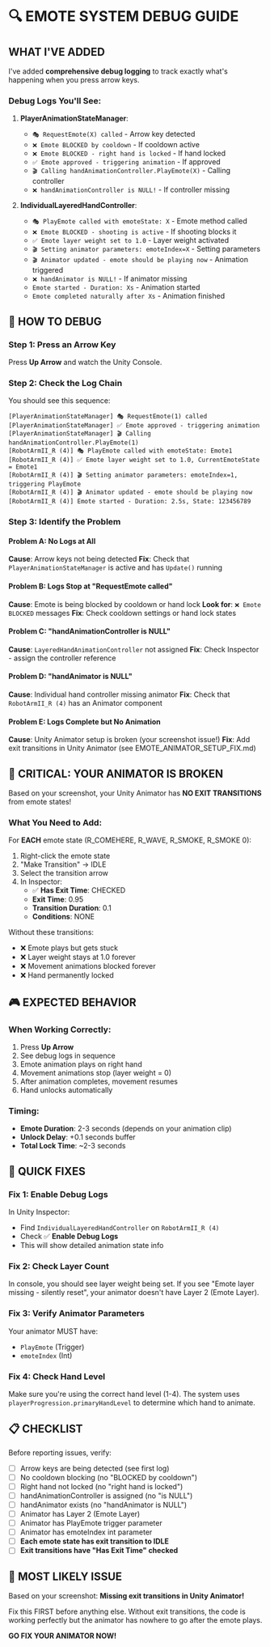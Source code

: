 # 🔍 EMOTE SYSTEM DEBUG GUIDE

## WHAT I'VE ADDED

I've added **comprehensive debug logging** to track exactly what's happening when you press arrow keys.

### Debug Logs You'll See:

1. **PlayerAnimationStateManager**:
   - `🎭 RequestEmote(X) called` - Arrow key detected
   - `❌ Emote BLOCKED by cooldown` - If cooldown active
   - `❌ Emote BLOCKED - right hand is locked` - If hand locked
   - `✅ Emote approved - triggering animation` - If approved
   - `🎬 Calling handAnimationController.PlayEmote(X)` - Calling controller
   - `❌ handAnimationController is NULL!` - If controller missing

2. **IndividualLayeredHandController**:
   - `🎭 PlayEmote called with emoteState: X` - Emote method called
   - `❌ Emote BLOCKED - shooting is active` - If shooting blocks it
   - `✅ Emote layer weight set to 1.0` - Layer weight activated
   - `🎬 Setting animator parameters: emoteIndex=X` - Setting parameters
   - `🎬 Animator updated - emote should be playing now` - Animation triggered
   - `❌ handAnimator is NULL!` - If animator missing
   - `Emote started - Duration: Xs` - Animation started
   - `Emote completed naturally after Xs` - Animation finished

## 🎯 HOW TO DEBUG

### Step 1: Press an Arrow Key

Press **Up Arrow** and watch the Unity Console.

### Step 2: Check the Log Chain

You should see this sequence:

```
[PlayerAnimationStateManager] 🎭 RequestEmote(1) called
[PlayerAnimationStateManager] ✅ Emote approved - triggering animation
[PlayerAnimationStateManager] 🎬 Calling handAnimationController.PlayEmote(1)
[RobotArmII_R (4)] 🎭 PlayEmote called with emoteState: Emote1
[RobotArmII_R (4)] ✅ Emote layer weight set to 1.0, CurrentEmoteState = Emote1
[RobotArmII_R (4)] 🎬 Setting animator parameters: emoteIndex=1, triggering PlayEmote
[RobotArmII_R (4)] 🎬 Animator updated - emote should be playing now
[RobotArmII_R (4)] Emote started - Duration: 2.5s, State: 123456789
```

### Step 3: Identify the Problem

#### Problem A: No Logs at All
**Cause**: Arrow keys not being detected
**Fix**: Check that `PlayerAnimationStateManager` is active and has `Update()` running

#### Problem B: Logs Stop at "RequestEmote called"
**Cause**: Emote is being blocked by cooldown or hand lock
**Look for**: `❌ Emote BLOCKED` messages
**Fix**: Check cooldown settings or hand lock states

#### Problem C: "handAnimationController is NULL"
**Cause**: `LayeredHandAnimationController` not assigned
**Fix**: Check Inspector - assign the controller reference

#### Problem D: "handAnimator is NULL"
**Cause**: Individual hand controller missing animator
**Fix**: Check that `RobotArmII_R (4)` has an Animator component

#### Problem E: Logs Complete but No Animation
**Cause**: Unity Animator setup is broken (your screenshot issue!)
**Fix**: Add exit transitions in Unity Animator (see EMOTE_ANIMATOR_SETUP_FIX.md)

## 🚨 CRITICAL: YOUR ANIMATOR IS BROKEN

Based on your screenshot, your Unity Animator has **NO EXIT TRANSITIONS** from emote states!

### What You Need to Add:

For **EACH** emote state (R_COMEHERE, R_WAVE, R_SMOKE, R_SMOKE 0):

1. Right-click the emote state
2. "Make Transition" → IDLE
3. Select the transition arrow
4. In Inspector:
   - ✅ **Has Exit Time**: CHECKED
   - **Exit Time**: 0.95
   - **Transition Duration**: 0.1
   - **Conditions**: NONE

Without these transitions:
- ❌ Emote plays but gets stuck
- ❌ Layer weight stays at 1.0 forever
- ❌ Movement animations blocked forever
- ❌ Hand permanently locked

## 🎮 EXPECTED BEHAVIOR

### When Working Correctly:

1. Press **Up Arrow**
2. See debug logs in sequence
3. Emote animation plays on right hand
4. Movement animations stop (layer weight = 0)
5. After animation completes, movement resumes
6. Hand unlocks automatically

### Timing:
- **Emote Duration**: 2-3 seconds (depends on your animation clip)
- **Unlock Delay**: +0.1 seconds buffer
- **Total Lock Time**: ~2-3 seconds

## 🔧 QUICK FIXES

### Fix 1: Enable Debug Logs
In Unity Inspector:
- Find `IndividualLayeredHandController` on `RobotArmII_R (4)`
- Check ✅ **Enable Debug Logs**
- This will show detailed animation state info

### Fix 2: Check Layer Count
In console, you should see layer weight being set.
If you see "Emote layer missing - silently reset", your animator doesn't have Layer 2 (Emote Layer).

### Fix 3: Verify Animator Parameters
Your animator MUST have:
- `PlayEmote` (Trigger)
- `emoteIndex` (Int)

### Fix 4: Check Hand Level
Make sure you're using the correct hand level (1-4).
The system uses `playerProgression.primaryHandLevel` to determine which hand to animate.

## 📋 CHECKLIST

Before reporting issues, verify:
- [ ] Arrow keys are being detected (see first log)
- [ ] No cooldown blocking (no "BLOCKED by cooldown")
- [ ] Right hand not locked (no "right hand is locked")
- [ ] handAnimationController is assigned (no "is NULL")
- [ ] handAnimator exists (no "handAnimator is NULL")
- [ ] Animator has Layer 2 (Emote Layer)
- [ ] Animator has PlayEmote trigger parameter
- [ ] Animator has emoteIndex int parameter
- [ ] **Each emote state has exit transition to IDLE**
- [ ] **Exit transitions have "Has Exit Time" checked**

## 🎯 MOST LIKELY ISSUE

Based on your screenshot: **Missing exit transitions in Unity Animator!**

Fix this FIRST before anything else. Without exit transitions, the code is working perfectly but the animator has nowhere to go after the emote plays.

**GO FIX YOUR ANIMATOR NOW!**
